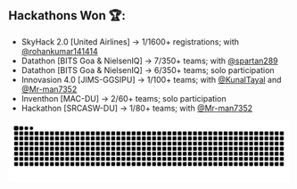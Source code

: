 <!--
### Glad to see you here🍃!!


I am a Master's student pursuing a degree in Computer Science at the Department of Computer Science, Faculty of Mathematical Sciences, University of Delhi. I've completed my Bachelor of Science from Maharaja Agrasen College, University of Delhi in 2023. Beyond my academic pursuits, I am deeply passionate about the fields of Machine Learning (ML) and Deep Learning (DL). My thirst for knowledge extends to advanced mathematical concepts, including Probability & Statistics, Linear Algebra, and Calculus.-->

<h2>Hackathons Won 🏆:</h2>

<ul>
  <li>SkyHack 2.0 [United Airlines] -> 1/1600+ registrations; with <a href="https://github.com/rohankumar141414">@rohankumar141414</a></li>
  <li>Datathon [BITS Goa & NielsenIQ] -> 7/350+ teams; with <a href="https://github.com/spartan289">@spartan289</a> </li>
  <li>Datathon [BITS Goa & NielsenIQ] -> 6/350+ teams; solo participation </li>
  <li>Innovasion 4.0 [JIMS-GGSIPU] -> 1/100+ teams; with <a href="https://github.com/KunalTayal">@KunalTayal</a> and <a href="https://github.com/Mr-man7352">@Mr-man7352</a></li>
  <li>Inventhon [MAC-DU] -> 2/60+ teams; solo participation </li>
  <li>Hackathon [SRCASW-DU] -> 1/80+ teams; with <a href="https://github.com/Mr-man7352">@Mr-man7352</a></li>
</ul>


<picture>
  <source media="(prefers-color-scheme: dark)" srcset="https://raw.githubusercontent.com/spider-man-tm/spider-man-tm/snake-game/github-contribution-grid-snake-dark.svg">
  <source media="(prefers-color-scheme: light)" srcset="https://raw.githubusercontent.com/spider-man-tm/spider-man-tm/snake-game/github-contribution-grid-snake.svg">
  <img alt="github contribution grid snake animation" src="https://raw.githubusercontent.com/spider-man-tm/spider-man-tm/snake-game/github-contribution-grid-snake.svg">
</picture>

<!--
**Harsh-Yadav-02/Harsh-Yadav-02** is a ✨ _special_ ✨ repository because its `README.md` (this file) appears on your GitHub profile.

Here are some ideas to get you started:

- 🔭 I’m currently working on ...
- 🌱 I’m currently learning ...
- 👯 I’m looking to collaborate on ...
- 🤔 I’m looking for help with ...
- 💬 Ask me about ...
- 📫 How to reach me: ...
- 😄 Pronouns: ...
- ⚡ Fun fact: ...
-->
